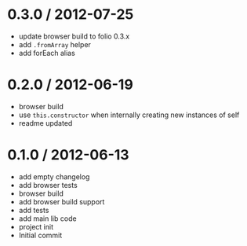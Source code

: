 
0.3.0 / 2012-07-25 
==================

  * update browser build to folio 0.3.x
  * add `.fromArray` helper
  * add forEach alias

0.2.0 / 2012-06-19 
==================

  * browser build
  * use `this.constructor` when internally creating new instances of self
  * readme updated

0.1.0 / 2012-06-13 
==================

  * add empty changelog
  * add browser tests
  * browser build
  * add browser build support
  * add tests
  * add main lib code
  * project init
  * Initial commit
